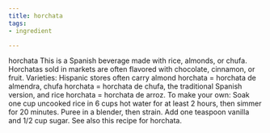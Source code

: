 ```yaml
---
title: horchata
tags:
- ingredient

---
```

horchata This is a Spanish beverage made with rice, almonds, or chufa. Horchatas sold in markets are often flavored with chocolate, cinnamon, or fruit. Varieties: Hispanic stores often carry almond horchata = horchata de almendra, chufa horchata = horchata de chufa, the traditional Spanish version, and rice horchata = horchata de arroz. To make your own: Soak one cup uncooked rice in 6 cups hot water for at least 2 hours, then simmer for 20 minutes. Puree in a blender, then strain. Add one teaspoon vanilla and 1/2 cup sugar. See also this recipe for horchata.
